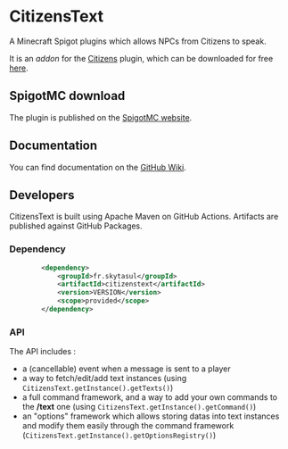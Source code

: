 # CitizensText
A Minecraft Spigot plugins which allows NPCs from Citizens to speak.

It is an *addon* for the [Citizens](https://www.spigotmc.org/resources/citizens.13811/) plugin, which can be downloaded for free [here](https://ci.citizensnpcs.co/job/Citizens2/).

## SpigotMC download
The plugin is published on the [SpigotMC website](https://www.spigotmc.org/resources/citizenstext.40107/).

## Documentation
You can find documentation on the [GitHub Wiki](https://github.com/SkytAsul/CitizensText/wiki).

## Developers
CitizensText is built using Apache Maven on GitHub Actions. Artifacts are published against GitHub Packages.

### Dependency
```xml
		<dependency>
			<groupId>fr.skytasul</groupId>
			<artifactId>citizenstext</artifactId>
			<version>VERSION</version>
			<scope>provided</scope>
		</dependency>
```

### API
The API includes :
* a (cancellable) event when a message is sent to a player
* a way to fetch/edit/add text instances (using `CitizensText.getInstance().getTexts()`)
* a full command framework, and a way to add your own commands to the **/text** one (using `CitizensText.getInstance().getCommand()`)
* an "options" framework which allows storing datas into text instances and modify them easily through the command framework (`CitizensText.getInstance().getOptionsRegistry()`)